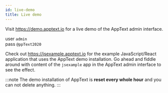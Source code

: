 ```yaml
---
id: live-demo
title: Live demo
---
```


Visit https://demo.apptext.io for a live demo of the AppText admin interface.

user `admin`  
pass `@ppText2020`

Check out https://jsexample.apptext.io for the example JavaScript/React application that uses the AppText demo installation.
Go ahead and fiddle around with content of the `jsexample` app in the AppText admin interface to see the effect.    

:::note
The demo installation of AppText is **reset every whole hour** and you can not delete anything.
:::
